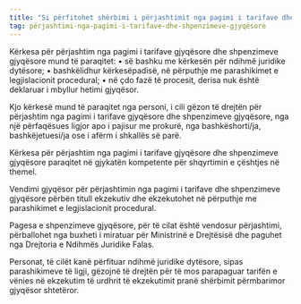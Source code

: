 ```yaml
---
title: "Si përfitohet shërbimi i përjashtimit nga pagimi i tarifave dhe shpenzimeve gjyqësore?"
tag: përjashtimi-nga-pagimi-i-tarifave-dhe-shpenzimeve-gjyqësore
---
```



Kërkesa për përjashtim nga pagimi i tarifave gjyqësore dhe shpenzimeve gjyqësore mund të paraqitet:
•	së bashku me kërkesën për ndihmë juridike dytësore;
•	bashkëlidhur kërkesëpadisë, në përputhje me parashikimet e legjislacionit procedural;
•	në çdo fazë të procesit, derisa nuk është deklaruar i mbyllur hetimi gjyqësor.

Kjo kërkesë mund të paraqitet nga personi, i cili gëzon të drejtën për përjashtim nga pagimi i tarifave gjyqësore dhe shpenzimeve gjyqësore, nga një përfaqësues ligjor apo i pajisur me prokurë, nga bashkëshorti/ja, bashkëjetuesi/ja ose i afërm i shkallës së parë.

Kërkesa për përjashtim nga pagimi i tarifave gjyqësore dhe shpenzimeve gjyqësore paraqitet në gjykatën kompetente për shqyrtimin e çështjes në themel.

Vendimi gjyqësor për përjashtimin nga pagimi i tarifave dhe shpenzimeve gjyqësore përbën titull ekzekutiv dhe ekzekutohet në përputhje me parashikimet e legjislacionit procedural. 

Pagesa e shpenzimeve gjyqësore, për të cilat është vendosur përjashtimi, përballohet nga buxheti i miratuar për Ministrinë e Drejtësisë dhe paguhet nga Drejtoria e Ndihmës Juridike Falas.

Personat, të cilët kanë përfituar ndihmë juridike dytësore, sipas parashikimeve të ligji, gëzojnë të drejtën për të mos parapaguar tarifën e vënies në ekzekutim të urdhrit të ekzekutimit pranë shërbimit përmbarimor gjyqësor shtetëror.

